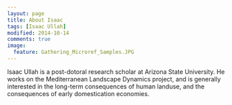 ```yaml
---
layout: page
title: About Isaac
tags: [Isaac Ullah]
modified: 2014-10-14
comments: true
image:
  feature: Gathering_Microref_Samples.JPG
---
```


Isaac Ullah is a post-dotoral research scholar at Arizona State University. He works on the Mediterranean Landscape Dynamics project, and is generally interested in the long-term consequences of human landuse, and the consequences of early domestication economies. 
